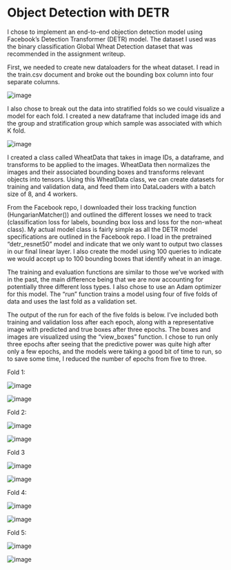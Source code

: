 # Object Detection with DETR 

I chose to implement an end-to-end objection detection model using Facebook’s Detection Transformer (DETR) model. The dataset I used was the binary classification Global Wheat Detection dataset that was recommended in the assignment writeup.

First, we needed to create new dataloaders for the wheat dataset. I read in the train.csv document and broke out the bounding box column into four separate columns. 

![image](https://user-images.githubusercontent.com/89941817/225946828-8bd45be0-86c1-4ba5-94e6-8497c394d50f.png)
 
I also chose to break out the data into stratified folds so we could visualize a model for each fold. I created a new dataframe that included image ids and the group and stratification group which sample was associated with which K fold.

![image](https://user-images.githubusercontent.com/89941817/225946968-35dccbd5-f730-4e70-b6a4-a686d2d9a8c4.png)

 
I created a class called WheatData that takes in image IDs, a dataframe, and transforms to be applied to the images. WheatData then normalizes the images and their associated bounding boxes and transforms relevant objects into tensors. Using this WheatData class, we can create datasets for training and validation data, and feed them into DataLoaders with a batch size of 8, and 4 workers.

From the Facebook repo, I downloaded their loss tracking function (HungarianMatcher()) and outlined the different losses we need to track (classification loss for labels, bounding box loss and loss for the non-wheat class). My actual model class is fairly simple as all the DETR model specifications are outlined in the Facebook repo. I load in the pretrained “detr_resnet50” model and indicate that we only want to output two classes in our final linear layer. I also create the model using 100 queries to indicate we would accept up to 100 bounding boxes that identify wheat in an image.

The training and evaluation functions are similar to those we’ve worked with in the past, the main difference being that we are now accounting for potentially three different loss types. I also chose to use an Adam optimizer for this model. The “run” function trains a model using four of five folds of data and uses the last fold as a validation set.

The output of the run for each of the five folds is below. I’ve included both training and validation loss after each epoch, along with a representative image with predicted and true boxes after three epochs. The boxes and images are visualized using the “view_boxes” function. I chose to run only three epochs after seeing that the predictive power was quite high after only a few epochs, and the models were taking a good bit of time to run, so to save some time, I reduced the number of epochs from five to three.

Fold 1:

![image](https://user-images.githubusercontent.com/89941817/225947030-8ef7cd7f-1353-4905-af25-7c23916c3344.png)


![image](https://user-images.githubusercontent.com/89941817/225947077-dd2adb01-6b3f-4a96-bbd4-6bef902f1d1a.png)

 

Fold 2:
 
![image](https://user-images.githubusercontent.com/89941817/225947127-17e02071-3eea-4fd3-b63c-a90b9d7a4d41.png)

![image](https://user-images.githubusercontent.com/89941817/225947148-87681103-609e-4a10-b86f-d8faedc28cf8.png)

 
Fold 3
 
  ![image](https://user-images.githubusercontent.com/89941817/225947184-57d51afc-b6e8-4ad4-8da5-3df5e4939f9d.png)

![image](https://user-images.githubusercontent.com/89941817/225947217-895eed02-c5fc-4df9-b5d2-d35cda442c90.png)




Fold 4:
 
![image](https://user-images.githubusercontent.com/89941817/225947269-22afbdaa-baf5-41e1-8f40-4c37062e2e72.png)

![image](https://user-images.githubusercontent.com/89941817/225947287-a3fbdf68-acf1-49b6-b912-d234d0806242.png)




Fold 5:

![image](https://user-images.githubusercontent.com/89941817/225947334-f1aa2635-5225-4565-a711-046356f0c89e.png)

![image](https://user-images.githubusercontent.com/89941817/225947373-1f3a341d-3856-42f7-a788-fe86e6126065.png)
